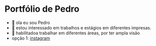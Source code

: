 # Portfólio de Pedro
- 👋 ola eu sou Pedro 
- 👀 estou interessado em trabalhos e estágios em diferentes impresas.
- 🌱 habilitadoa trabalhar em diferentes áreas, por ter ampla visão 
- opção 1: [instagram]() 

